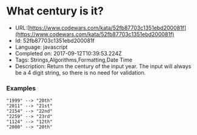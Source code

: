 # What century is it?

 - URL:[https://www.codewars.com/kata/52fb87703c1351ebd200081f](https://www.codewars.com/kata/52fb87703c1351ebd200081f)
 - Id: 52fb87703c1351ebd200081f
 - Language: javascript
 - Completed on: 2017-09-12T10:39:53.224Z
 - Tags: Strings,Algorithms,Formatting,Date Time
 - Description:
Return the century of the input year. The input will always be a 4 digit string, so there is no need for validation. 

### Examples
```
"1999" --> "20th"
"2011" --> "21st"
"2154" --> "22nd"
"2259" --> "23rd"
"1124" --> "12th"
"2000" --> "20th"
```
